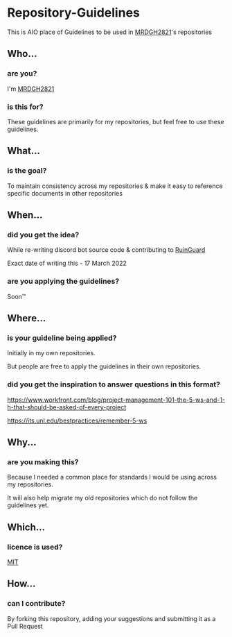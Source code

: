 # Repository-Guidelines

This is AIO place of Guidelines to be used in [MRDGH2821](https://github.com/MRDGH2821)'s repositories

## Who...

### are you?

I'm [MRDGH2821](https://bitly/mrdgh2821)

### is this for?

These guidelines are primarily for my repositories, but feel free to use these guidelines.

## What...

### is the goal?

To maintain consistency across my repositories & make it easy to reference specific documents in other repositories

## When...

### did you get the idea?

While re-writing discord bot source code & contributing to [RuinGuard](https://khaenri-ah.github.io/ruinguard-docs/)

Exact date of writing this - 17 March 2022

### are you applying the guidelines?

Soon™️

## Where...

### is your guideline being applied?

Initially in my own repositories.

But people are free to apply the guidelines in their own repositories.

### did you get the inspiration to answer questions in this format?

https://www.workfront.com/blog/project-management-101-the-5-ws-and-1-h-that-should-be-asked-of-every-project

https://its.unl.edu/bestpractices/remember-5-ws

## Why...

### are you making this?

Because I needed a common place for standards I would be using across my repositories.

It will also help migrate my old repositories which do not follow the guidelines yet.

## Which...

### licence is used?

[MIT](LICENCE)

## How...

### can I contribute?

By forking this repository, adding your suggestions and submitting it as a Pull Request

